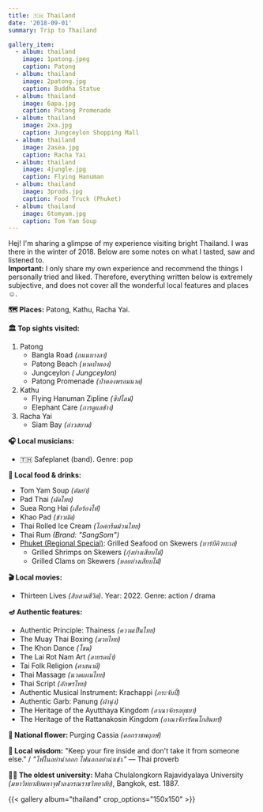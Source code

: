 ```yaml
---
title: 🇹🇭 Thailand
date: '2018-09-01'
summary: Trip to Thailand

gallery_item:
  - album: thailand
    image: 1patong.jpeg
    caption: Patong 
  - album: thailand
    image: 2patong.jpg
    caption: Buddha Statue
  - album: thailand
    image: 6apa.jpg
    caption: Patong Promenade
  - album: thailand
    image: 2xa.jpg
    caption: Jungceylon Shopping Mall
  - album: thailand
    image: 2asea.jpg
    caption: Racha Yai
  - album: thailand
    image: 4jungle.jpg
    caption: Flying Hanuman
  - album: thailand
    image: 3prods.jpg
    caption: Food Truck (Phuket)
  - album: thailand
    image: 6tomyam.jpg
    caption: Tom Yam Soup
---
```

Hej! I'm sharing a glimpse of my experience visiting bright Thailand. I was there in the winter of 2018. Below are some notes on what I tasted, saw and listened to.<br>
<b>Important:</b> I only share my own experience and recommend the things I personally tried and liked. Therefore, everything written below is extremely subjective, and does not cover all the wonderful local features and places ☺️.

<b>🗺 Places:</b> Patong, Kathu, Racha Yai.<br>

<b>🏛 Top sights visited: </b>
1. Patong
    - Bangla Road <i>(ถนนบางลา)</i>
    - Patong Beach <i>(หาดป่าตอง)</i>
    - Jungceylon <i>( Jungceylon)</i>
    - Patong Promenade <i>(ป่าตองพรอมนาด)</i>
2. Kathu
    - Flying Hanuman Zipline <i>(ซิปไลน์)</i>
    - Elephant Care <i>(การดูแลช้าง)</i>
3. Racha Yai
    - Siam Bay <i>(อ่าวสยาม)</i>

<b>🎧 Local musicians: </b>
- 🇹🇭 Safeplanet (band). Genre: pop

<b>🥘 Local food & drinks: </b>
- Tom Yam Soup <i>(ต้มยำ)</i>
- Pad Thai <i>(ผัดไทย)</i>
- Suea Rong Hai <i>(เสือร้องไห้)</i>
- Khao Pad  <i>(ข้าวผัด)</i>
- Thai Rolled Ice Cream <i>(ไอศกรีมม้วนไทย)</i>
- Thai Rum <i>(Brand: "SangSom")</i>
- <u>Phuket (Regional Special)</u>: Grilled Seafood on Skewers <i>(บาร์บีคิวทะเล)</i>
  - Grilled Shrimps on Skewers <i>(กุ้งย่างเสียบไม้)</i>
  - Grilled Clams on Skewers <i>(หอยย่างเสียบไม้)</i>

<b>🎬 Local movies:</b>
-  Thirteen Lives <i>(สิบสามชีวิต)</i>. Year: 2022. Genre: action / drama

<b>🪔 Authentic features:</b>
- Authentic Principle: Thainess <i>(ความเป็นไทย)</i>
- The Muay Thai Boxing <i>(มวยไทย)</i>
- The Khon Dance <i>(โขน)</i>
- The Lai Rot Nam Art <i>(ลายรดน้ำ)</i>
- Tai Folk Religion <i>(ศาสนาผี)</i>
- Thai Massage <i>(นวดแผนไทย)</i>
- Thai Script <i>(อักษรไทย)</i>
- Authentic Musical Instrument: Krachappi <i>(กระจับปี่)</i> 
- Authentic Garb: Panung <i>(ผ้านุ่ง)</i>
- The Heritage of the Ayutthaya Kingdom <i>(อาณาจักรอยุธยา)</i>
- The Heritage of the Rattanakosin Kingdom <i>(อาณาจักรรัตนโกสินทร์)</i>

<b>💐 National flower: </b> Purging Cassia <i>(ดอกราชพฤกษ์)</i>


<b>🦉 Local wisdom:</b> "Keep your fire inside and don't take it from someone else." / <i>"ไฟในอย่านำออก ไฟนอกอย่านำเข้า."</i> — Thai proverb


<b>👨‍🎓 The oldest university:</b> Maha Chulalongkorn Rajavidyalaya University <i>(มหาวิทยาลัยมหาจุฬาลงกรณราชวิทยาลัย)</i>, Bangkok, est. 1887.


{{< gallery album="thailand" crop_options="150x150" >}}
   

